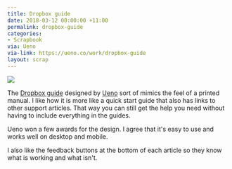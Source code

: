 ```yaml
---
title: Dropbox guide
date: 2018-03-12 00:00:00 +11:00
permalink: dropbox-guide
categories:
- Scrapbook
via: Ueno
via-link: https://ueno.co/work/dropbox-guide
layout: scrap
---
```


![](https://cdn.ueno.co/build/e7d21073867dca929bdd9017cc0b3f8c.png)

The [Dropbox guide](https://www.dropbox.com/guide) designed by [Ueno](https://ueno.co/work/dropbox-guide) sort of mimics the feel of a printed manual. I like how it is more like a quick start guide that also has links to other support articles. That way you can still get the help you need without having to include everything in the guides.

Ueno won a few awards for the design. I agree that it's easy to use and works well on desktop and mobile.

I also like the feedback buttons at the bottom of each article so they know what is working and what isn't.
